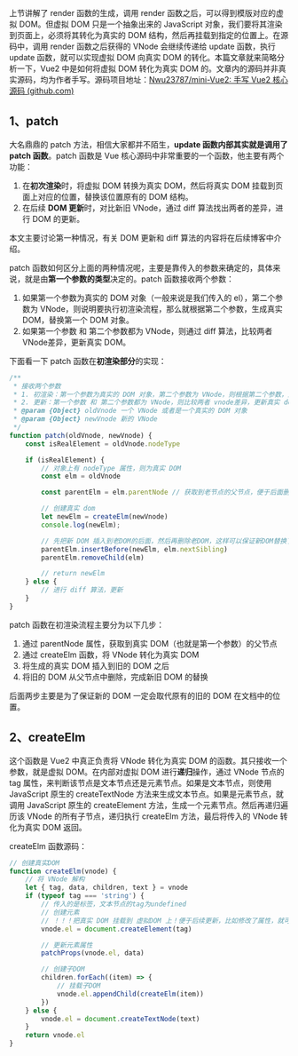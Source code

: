 上节讲解了 render 函数的生成，调用 render 函数之后，可以得到模版对应的虚拟 DOM。但虚拟 DOM 只是一个抽象出来的 JavaScript 对象，我们要将其渲染到页面上，必须将其转化为真实的 DOM 结构，然后再挂载到指定的位置上。在源码中，调用 render 函数之后获得的 VNode 会继续传递给 update 函数，执行 update 函数，就可以实现虚拟 DOM 向真实 DOM 的转化。本篇文章就来简略分析一下，Vue2 中是如何将虚拟 DOM 转化为真实 DOM 的。文章内的源码并非真实源码，均为作者手写。源码项目地址：[Nwu23787/mini-Vue2: 手写 Vue2 核心源码 (github.com)](https://github.com/Nwu23787/mini-Vue2)

## 1、patch

大名鼎鼎的 patch 方法，相信大家都并不陌生，**update 函数内部其实就是调用了 patch 函数**。patch 函数是 Vue 核心源码中非常重要的一个函数，他主要有两个功能：

1. 在**初次渲染**时，将虚拟 DOM 转换为真实 DOM，然后将真实 DOM 挂载到页面上对应的位置，替换该位置原有的 DOM 结构。
2. 在后续 **DOM 更新**时，对比新旧 VNode，通过 diff 算法找出两者的差异，进行 DOM 的更新。

本文主要讨论第一种情况，有关 DOM 更新和 diff 算法的内容将在后续博客中介绍。

patch 函数如何区分上面的两种情况呢，主要是靠传入的参数来确定的，具体来说，就是由**第一个参数的类型**决定的。patch 函数接收两个参数：

1. 如果第一个参数为真实的 DOM 对象（一般来说是我们传入的 el），第二个参数为 VNode，则说明要执行初渲染流程，那么就根据第二个参数，生成真实 DOM，替换第一个 DOM 对象。
2. 如果第一个参数 和 第二个参数都为 VNode，则通过 diff 算法，比较两者 VNode差异，更新真实 DOM。

下面看一下 patch 函数在**初渲染部分**的实现：

```js
/**
 * 接收两个参数
 * 1. 初渲染：第一个参数为真实的 DOM 对象，第二个参数为 VNode，则根据第二个参数，生成真实 DOM，替换第一个 DOM 对象
 * 2. 更新：第一个参数 和 第二个参数都为 VNode，则比较两者 vnode差异，更新真实 dom
 * @param {Object} oldVnode 一个 VNode 或者是一个真实的 DOM 对象
 * @param {Object} newVnode 新的 VNode
 */
function patch(oldVnode, newVnode) {
    const isRealElement = oldVnode.nodeType

    if (isRealElement) {
        // 对象上有 nodeType 属性，则为真实 DOM
        const elm = oldVnode

        const parentElm = elm.parentNode // 获取到老节点的父节点，便于后面删除和新增（即替换）操作

        // 创建真实 dom
        let newElm = createElm(newVnode)
        console.log(newElm);

        // 先把新 DOM 插入到老DOM的后面，然后再删除老DOM，这样可以保证新DOM替换了老DOM
        parentElm.insertBefore(newElm, elm.nextSibling)
        parentElm.removeChild(elm)

        // return newElm
    } else {
        // 进行 diff 算法，更新
    }
}
```

patch 函数在初渲染流程主要分为以下几步：

1. 通过 parentNode 属性，获取到真实 DOM（也就是第一个参数）的父节点
2. 通过 createElm 函数，将 VNode 转化为真实 DOM
3. 将生成的真实 DOM 插入到旧的 DOM 之后
4. 将旧的 DOM 从父节点中删除，完成新旧 DOM 的替换

后面两步主要是为了保证新的 DOM 一定会取代原有的旧的 DOM 在文档中的位置。

## 2、createElm

这个函数是 Vue2 中真正负责将 VNode 转化为真实 DOM 的函数。其只接收一个参数，就是虚拟 DOM。在内部对虚拟 DOM 进行**递归**操作，通过 VNode 节点的 tag 属性，来判断该节点是文本节点还是元素节点。如果是文本节点，则使用 JavaScript 原生的 createTextNode 方法来生成文本节点。如果是元素节点，就调用 JavaScript 原生的 createElement 方法，生成一个元素节点。然后再递归遍历该 VNode 的所有子节点，递归执行 createElm 方法，最后将传入的 VNode 转化为真实 DOM 返回。

createElm 函数源码：

```js
// 创建真实DOM
function createElm(vnode) {
    // 将 VNode 解构
    let { tag, data, children, text } = vnode
    if (typeof tag === 'string') {
        // 传入的是标签，文本节点的tag为undefined
        // 创建元素
        // ！！！把真实 DOM 挂载到 虚拟DOM 上！便于后续更新，比如修改了属性，就可以直接找到真实的dom进行更新
        vnode.el = document.createElement(tag)

        // 更新元素属性
        patchProps(vnode.el, data)

        // 创建子DOM
        children.forEach((item) => {
            // 挂载子DOM
            vnode.el.appendChild(createElm(item))
        })
    } else {
        vnode.el = document.createTextNode(text)
    }
    return vnode.el
}
```























